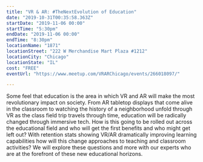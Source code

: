```yaml
---
title: "VR & AR: #TheNextEvolution of Education"
date: "2019-10-31T00:35:58.363Z"
startDate: "2019-11-06 00:00"
startTime: "5:30pm"
endDate: "2019-11-06 00:00"
endTime: "8:30pm"
locationName: "1871"
locationStreet: "222 W Merchandise Mart Plaza #1212"
locationCity: "Chicago"
locationState: "IL"
cost: "FREE"
eventUrl: "https://www.meetup.com/VRARChicago/events/266018097/"

---
```


Some feel that education is the area in which VR and AR will make the most revolutionary impact on society. From AR tabletop displays that come alive in the classroom to watching the history of a neighborhood unfold through VR as the class field trip travels through time, education will be radically changed through immersive tech. How is this going to be rolled out across the educational field and who will get the first benefits and who might get left out? With retention stats showing VR/AR dramatically improving learning capabilities how will this change approaches to teaching and classroom activities? We will explore these questions and more with our experts who are at the forefront of these new educational horizons.

